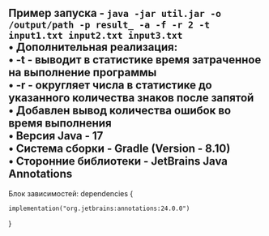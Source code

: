 Пример запуска - ```java -jar util.jar -o /output/path -p result_ -a -f -r 2 -t input1.txt input2.txt input3.txt```\
• Дополнительная реализация:\
    • -t - выводит в статистике время затраченное на выполнение программы\
    • -r - округляет числа в статистике до указанного количества знаков после запятой\
    • Добавлен вывод  количества ошибок во время выполнения\
• Версия Java - 17\
• Система сборки - Gradle (Version - 8.10)\
• Сторонние библиотеки - JetBrains Java Annotations
-
Блок зависимостей:
dependencies {

    implementation("org.jetbrains:annotations:24.0.0")

}
